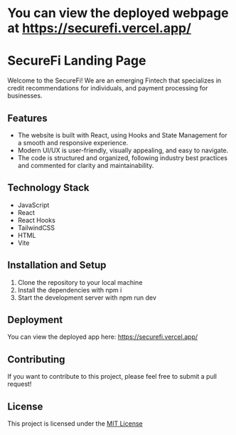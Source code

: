 # You can view the deployed webpage at https://securefi.vercel.app/

# SecureFi Landing Page

Welcome to the SecureFi! We are an emerging Fintech that specializes in credit recommendations for individuals, and payment processing for businesses. 

## Features
- The website is built with React, using Hooks and State Management for a smooth and responsive experience.
- Modern UI/UX is user-friendly, visually appealing, and easy to navigate.
- The code is structured and organized, following industry best practices and commented for clarity and maintainability.

## Technology Stack
- JavaScript
- React
- React Hooks
- TailwindCSS
- HTML
- Vite

## Installation and Setup
1. Clone the repository to your local machine
2. Install the dependencies with npm i
3. Start the development server with npm run dev

## Deployment
You can view the deployed app here: https://securefi.vercel.app/

## Contributing
If you want to contribute to this project, please feel free to submit a pull request!

## License
This project is licensed under the [MIT License](https://github.com/amirmccutchen/securefi-landing-page/blob/master/LICENSE)
